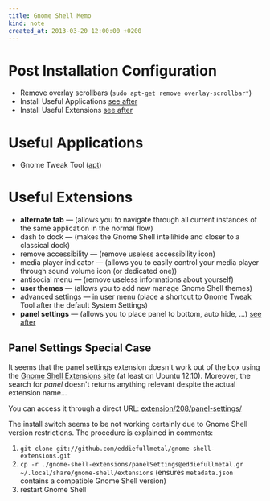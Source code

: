 ```yaml
---
title: Gnome Shell Memo
kind: note
created_at: 2013-03-20 12:00:00 +0200
---
```

# Post Installation Configuration
* Remove overlay scrollbars (`sudo apt-get remove overlay-scrollbar*`)
* Install Useful Applications [see after](#useful-apps)
* Install Useful Extensions [see after](#useful-exts)

# <a id="useful-apps"></a>Useful Applications
* Gnome Tweak Tool ([apt](apt://gnome-tweak-tool))

# <a id="useful-exts"></a>Useful Extensions
* __alternate tab__ &mdash; (allows you to navigate through all current instances of the same application in the normal flow)
* dash to dock &mdash; (makes the Gnome Shell intellihide and closer to a classical dock)
* remove accessibility &mdash; (remove useless accessibility icon)
* media player indicator &mdash; (allows you to easily control your media player through sound volume icon (or dedicated one))
* antisocial menu &mdash; (remove useless informations about yourself)
* __user themes__ &mdash; (allows you to add new manage Gnome Shell themes)
* advanced settings &mdash; in user menu (place a shortcut to Gnome Tweak Tool after the default System Settings)
* __panel settings__ &mdash; (allows you to place panel to bottom, auto hide, &#8230;) [see after](#panelSettings-setup)

## <a id="panelSettings-setup"></a>Panel Settings Special Case
It seems that the panel settings extension doesn't work out of the box using the [Gnome Shell Extensions site](https://extensions.gnome.org/) (at least on Ubuntu 12.10).
Moreover, the search for *panel* doesn't returns anything relevant despite the actual extension name&#8230;

You can access it through a direct URL: [extension/208/panel-settings/](https://extensions.gnome.org/extension/208/panel-settings/)

The install switch seems to be not working certainly due to Gnome Shell version restrictions. The procedure is explained in comments:

1. `git clone git://github.com/eddiefullmetal/gnome-shell-extensions.git`
2. `cp -r ./gnome-shell-extensions/panelSettings@eddiefullmetal.gr ~/.local/share/gnome-shell/extensions` (ensures `metadata.json` contains a compatible Gnome Shell version)
3. restart Gnome Shell
